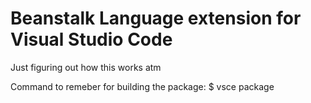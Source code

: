 # Beanstalk Language extension for Visual Studio Code
Just figuring out how this works atm

Command to remeber for building the package:
$ vsce package